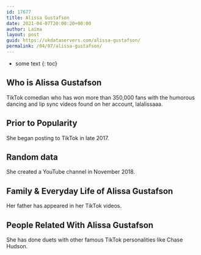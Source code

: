 ```yaml
---
id: 17677
title: Alissa Gustafson
date: 2021-04-07T20:00:20+00:00
author: Laima
layout: post
guid: https://ukdataservers.com/alissa-gustafson/
permalink: /04/07/alissa-gustafson/
---
```


* some text
{: toc}


## Who is Alissa Gustafson
                  
                  
                  
TikTok comedian who has won more than 350,000 fans with the humorous dancing and lip sync videos found on her account, lalalissaaa. 
                  
              
            
              
            
                
                
                
## Prior to Popularity
                  
                  
                  
She began posting to TikTok in late 2017. 
                  
              
            
              
            
                
                
                
## Random data
                  
                  
                  
She created a YouTube channel in November 2018. 
                  
              
            
              
            
                
                
                
## Family & Everyday Life of Alissa Gustafson
                  
                  
                  
Her father has appeared in her TikTok videos.  
                  
              
            
              
            
                
                
                
## People Related With Alissa Gustafson
                  
                  
                  
She has done duets with other famous TikTok personalities like Chase Hudson. 
                  
              
            
              
            
                
              
            
              
              
            
            
              
            
          
          
          